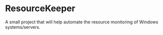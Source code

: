 # ResourceKeeper
A small project that will help automate the resource monitoring of Windows systems/servers.
